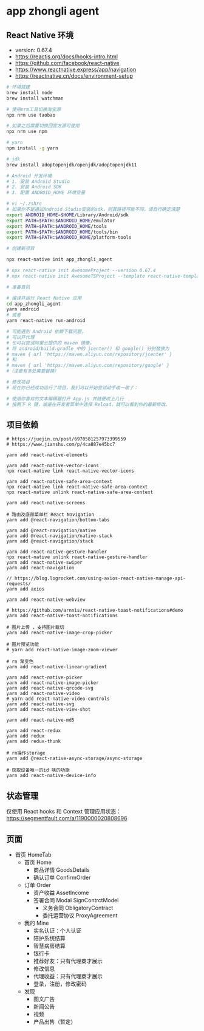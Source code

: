 # app zhongli agent

## React Native 环境

- version: 0.67.4
- https://reactjs.org/docs/hooks-intro.html
- https://github.com/facebook/react-native
- https://www.reactnative.express/app/navigation
- https://reactnative.cn/docs/environment-setup

```bash
# 环境搭建
brew install node
brew install watchman

# 使用nrm工具切换淘宝源
npx nrm use taobao

# 如果之后需要切换回官方源可使用
npx nrm use npm

# yarn
npm install -g yarn

# jdk
brew install adoptopenjdk/openjdk/adoptopenjdk11

# Android 开发环境
# 1. 安装 Android Studio
# 2. 安装 Android SDK
# 3. 配置 ANDROID_HOME 环境变量

# vi ~/.zshrc
# 如果你不是通过Android Studio安装的sdk，则其路径可能不同，请自行确定清楚
export ANDROID_HOME=$HOME/Library/Android/sdk
export PATH=$PATH:$ANDROID_HOME/emulator
export PATH=$PATH:$ANDROID_HOME/tools
export PATH=$PATH:$ANDROID_HOME/tools/bin
export PATH=$PATH:$ANDROID_HOME/platform-tools

# 创建新项目

npx react-native init app_zhongli_agent

# npx react-native init AwesomeProject --version 0.67.4
# npx react-native init AwesomeTSProject --template react-native-template-typescript

# 准备真机

# 编译并运行 React Native 应用
cd app_zhongli_agent
yarn android
# 或者
yarn react-native run-android

# 可能遇到 Android 依赖下载问题，
# 可以开代理
# 也可以尝试阿里云提供的 maven 镜像，
# 将 android/build.gradle 中的 jcenter() 和 google() 分别替换为
# maven { url 'https://maven.aliyun.com/repository/jcenter' }
# 和
# maven { url 'https://maven.aliyun.com/repository/google' }
#（注意有多处需要替换）

# 修改项目
# 现在你已经成功运行了项目，我们可以开始尝试动手改一改了：

# 使用你喜欢的文本编辑器打开 App.js 并随便改上几行
# 按两下 R 键，或是在开发者菜单中选择 Reload，就可以看到你的最新修改。

```

## 项目依赖

```
# https://juejin.cn/post/6970581257973399559
# https://www.jianshu.com/p/4ca887e45bc7

yarn add react-native-elements

yarn add react-native-vector-icons
npx react-native link react-native-vector-icons

yarn add react-native-safe-area-context
npx react-native link react-native-safe-area-context
npx react-native unlink react-native-safe-area-context

yarn add react-native-screens

# 路由及底部菜单栏 React Navigation
yarn add @react-navigation/bottom-tabs

yarn add @react-navigation/native
yarn add @react-navigation/native-stack
yarn add @react-navigation/stack

yarn add react-native-gesture-handler
npx react-native unlink react-native-gesture-handler
yarn add react-native-swiper
yarn add react-navigation

// https://blog.logrocket.com/using-axios-react-native-manage-api-requests/
yarn add axios

yarn add react-native-webview

# https://github.com/arnnis/react-native-toast-notifications#demo
yarn add react-native-toast-notifications

# 图片上传 ，支持图片裁切
yarn add react-native-image-crop-picker 

# 图片预览功能
# yarn add react-native-image-zoom-viewer

# rn 渐变色
yarn add react-native-linear-gradient

yarn add react-native-picker
yarn add react-native-image-picker
yarn add react-native-qrcode-svg
yarn add react-native-video
# yarn add react-native-video-controls
yarn add react-native-svg
yarn add react-native-view-shot

yarn add react-native-md5

yarn add react-redux
yarn add redux
yarn add redux-thunk

# rn操作storage
yarn add @react-native-async-storage/async-storage

# 获取设备唯一的id 啥的功能
yarn add react-native-device-info
```

## 状态管理

仅使用 React hooks 和 Context 管理应用状态：https://segmentfault.com/a/1190000020808696

## 页面

- 首页 HomeTab
    - 首页 Home
      - 商品详情 GoodsDetails
      - 确认订单 ConfirmOrder
    - 订单 Order
      - 资产收益 AssetIncome
      - 签署合同 Modal SignContrctModel
        - 义务合同 ObligatoryContract
        - 委托运营协议 ProxyAgreement
    - 我的 Mine
      - 实名认证：个人认证
      - 陪护系统结算
      - 智慧病房结算
      - 银行卡
      - 推荐好友：只有代理商才展示
      - 修改信息
      - 代理收益：只有代理商才展示
      - 登录，注册，修改密码
    - 发现
      - 图文广告
      - 新闻公告
      - 视频
      - 产品出售（暂定）